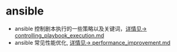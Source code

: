 # ansible
* ansible 控制剧本执行的一些策略以及关键词，[详情见-> controlling_playbook_execution.md](https://github.com/frank-dc/tech-summary-docs/blob/main/ansible/controlling_playbook_execution.md)
* ansible 常见性能优化, [详情见-> performance_improvement.md](https://github.com/frank-dc/tech-summary-docs/blob/main/ansible/performance_improvement.md)
